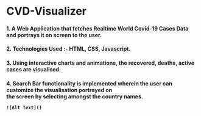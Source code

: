 # CVD-Visualizer

<h4> 1. A Web Application that fetches Realtime World Covid-19 Cases Data and portrays it on screen to the user. </h4>
<h4> 2. Technologies Used :- HTML, CSS, Javascript.  </h4>
<h4> 3. Using interactive charts and animations, the recovered, deaths, active cases are visualised.
<h4> 4. Search Bar functionality is implemented wherein the user can customize the visualisation portrayed on <br>
   the screen by selecting amongst the country names.
   
    ![Alt Text]()
